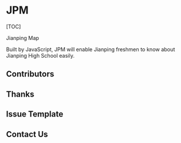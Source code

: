 # JPM

[TOC]

Jianping Map

Built by JavaScript, JPM will enable Jianping freshmen to know about Jianping High School easily.

## Contributors

## Thanks

## Issue Template

## Contact Us


